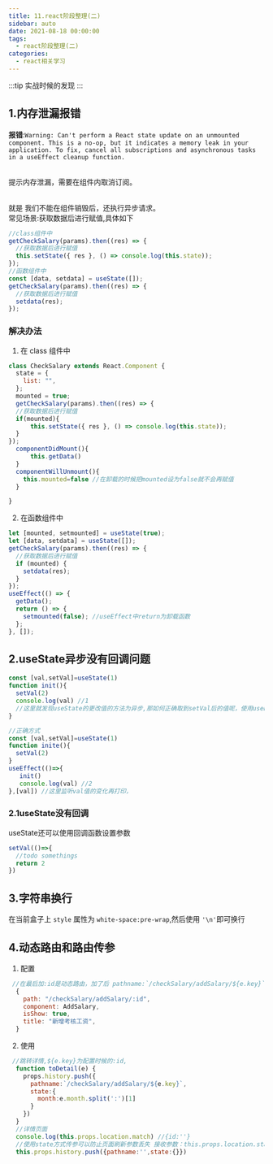 ```yaml
---
title: 11.react阶段整理(二)
sidebar: auto
date: 2021-08-18 00:00:00
tags:
  - react阶段整理(二)
categories:
  - react相关学习
---
```


<!-- more -->
:::tip
实战时候的发现
:::
## 1.内存泄漏报错

**报错**:`Warning: Can't perform a React state update on an unmounted component. This is a no-op, but it indicates a memory leak in your application. To fix, cancel all subscriptions and asynchronous tasks in a useEffect cleanup function.`</br></br>

提示内存泄漏，需要在组件内取消订阅。</br></br>

就是 我们不能在组件销毁后，还执行异步请求。</br>
常见场景:获取数据后进行赋值,具体如下

```js
//class组件中
getCheckSalary(params).then((res) => {
  //获取数据后进行赋值
  this.setState({ res }, () => console.log(this.state));
});
//函数组件中
const [data, setdata] = useState([]);
getCheckSalary(params).then((res) => {
  //获取数据后进行赋值
  setdata(res);
});
```

### 解决办法

1. 在 class 组件中

```js
class CheckSalary extends React.Component {
  state = {
    list: "",
  };
  mounted = true;
  getCheckSalary(params).then((res) => {
  //获取数据后进行赋值
  if(mounted){
      this.setState({ res }, () => console.log(this.state));
  }
});
  componentDidMount(){
      this.getData()
  }
  componentWillUnmount(){
    this.mounted=false //在卸载的时候把mounted设为false就不会再赋值
  }

}
```

2. 在函数组件中

```js
let [mounted, setmounted] = useState(true);
let [data, setdata] = useState([]);
getCheckSalary(params).then((res) => {
  //获取数据后进行赋值
  if (mounted) {
    setdata(res);
  }
});
useEffect(() => {
  getData();
  return () => {
    setmounted(false); //useEffect中return为卸载函数
  };
}, []); 
```

## 2.useState异步没有回调问题
```js
const [val,setVal]=useState(1)
function init(){
  setVal(2)
  console.log(val) //1
  //这里就发现useState的更改值的方法为异步,那如何正确取到setVal后的值呢，使用useEffect的监听属性
}

//正确方式
const [val,setVal]=useState(1)
function inite(){
  setVal(2)
}
useEffect(()=>{
   init()
   console.log(val) //2
},[val]) //这里监听val值的变化再打印，
```

### 2.1useState没有回调
useState还可以使用回调函数设置参数
```js
setVal(()=>{
  //todo somethings
  return 2
})
```



## 3.字符串换行
在当前盒子上 `style` 属性为 `white-space:pre-wrap`,然后使用 `'\n'`即可换行



## 4.动态路由和路由传参
1. 配置
```js
 //在最后加:id是动态路由，加了后 pathname:`/checkSalary/addSalary/${e.key}`才能在props.match中获取
  {
    path: "/checkSalary/addSalary/:id",
    component: AddSalary,
    isShow: true,
    title: "新增考核工资",
  }
```
2. 使用
```js
 //跳转详情,${e.key}为配置时候的:id,
  function toDetail(e) {
    props.history.push({
      pathname:`/checkSalary/addSalary/${e.key}`,
      state:{
        month:e.month.split(':')[1]
      }
    })
  }
  //详情页面
  console.log(this.props.location.match) //{id:''}
  //使用state方式传参可以防止页面刷新参数丢失 接收参数：this.props.location.state
  this.props.history.push({pathname:'',state:{}})
```